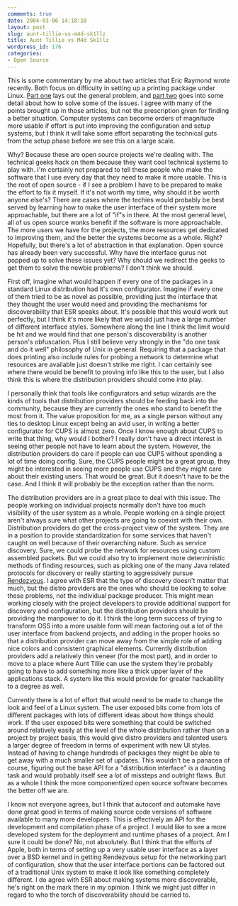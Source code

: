 ```yaml
---
comments: true
date: 2004-03-06 14:18:10
layout: post
slug: aunt-tillie-vs-m4d-sk1llz
title: Aunt Tillie vs M4d Sk1llz
wordpress_id: 176
categories:
- Open Source
---
```


This is some commentary by me about two articles that Eric Raymond wrote recently. Both focus on difficulty in setting up a printing package under Linux. [Part one](http://www.catb.org/~esr/writings/cups-horror.html) lays out the general problem, and [part two](http://www.catb.org/~esr/writings/luxury-part-deux.html) goes into some detail about how to solve some of the issues. I agree with many of the points brought up in those articles, but not the prescription given for finding a better situation. Computer systems can become orders of magnitude more usable if effort is put into improving the configuration and setup systems, but I think it will take some effort separating the technical guts from the setup phase before we see this on a large scale.

Why? Because these are open source projects we're dealing with. The technical geeks hack on them because they want cool technical systems to play with. I'm certainly not prepared to tell these people who make the software that I use every day that they need to make it more usable. This is the root of open source - if I see a problem I have to be prepared to make the effort to fix it myself. If it's not worth my time, why should it be worth anyone else's? There are cases where the techies would probably be best served by learning how to make the user interface of their system more approachable, but there are a lot of "if"s in there. At the most general level, all of us open source wonks benefit if the software is more approachable. The more users we have for the projects, the more resources get dedicated to improving them, and the better the systems become as a whole. Right? Hopefully, but there's a lot of abstraction in that explanation. Open source has already been very successful. Why have the interface gurus not popped up to solve these issues yet? Why should we redirect the geeks to get them to solve the newbie problems? I don't think we should.

First off, imagine what would happen if every one of the packages in a standard Linux distribution had it's own configurator. Imagine if every one of them tried to be as novel as possible, providing just the interface that they thought the user would need and providing the mechanisms for discoverability that ESR speaks about. It's possible that this would work out perfectly, but I think it's more likely that we would just have a large number of different interface styles. Somewhere along the line I think the limit would be hit and we would find that one person's discoverability is another person's obfuscation. Plus I still believe very strongly in the "do one task and do it well" philosophy of Unix in general. Requiring that a package that does printing also include rules for probing a network to determine what resources are available just doesn't strike me right. I can certainly see where there would be benefit to proving info like this to the user, but I also think this is where the distribution providers should come into play.

I personally think that tools like configurators and setup wizards are the kinds of tools that distribution providers should be feeding back into the community, because they are currently the ones who stand to benefit the most from it. The value proposition for me, as a single person without any ties to desktop Linux except being an avid user, in writing a better configurator for CUPS is almost zero. Once I know enough about CUPS to write that thing, why would I bother? I really don't have a direct interest in seeing other people not have to learn about the system. However, the distribution providers do care if people can use CUPS without spending a lot of time doing config. Sure, the CUPS people might be a great group, they might be interested in seeing more people use CUPS and they might care about their existing users. That would be great. But it doesn't have to be the case. And I think it will probably be the exception rather than the norm.

The distribution providers are in a great place to deal with this issue. The people working on individual projects normally don't have too much visibility of the user system as a whole. People working on a single project aren't always sure what other projects are going to coexist with their own. Distribution providers do get the cross-project view of the system. They are in a position to provide standardization for some services that haven't caught on well because of their overarching nature. Such as service discovery. Sure, we could probe the network for resources using custom assembled packets. But we could also try to implement more deterministic methods of finding resources, such as picking one of the many Java related protocols for discovery or really starting to aggressively pursue [Rendezvous](http://www.apple.com/macosx/features/rendezvous/). I agree with ESR that the type of discovery doesn't matter that much, but the distro providers are the ones who should be looking to solve these problems, not the individual package producer. This might mean working closely with the project developers to provide additional support for discovery and configuration, but the distribution providers should be providing the manpower to do it. I think the long term success of trying to transform OSS into a more usable form will mean factoring out a lot of the user interface from backend projects, and adding in the proper hooks so that a distribution provider can move away from the simple role of adding nice colors and consistent graphical elements.  Currently distribution providers add a relatively thin veneer (for the most part), and in order to move to a place where Aunt Tillie can use the system they're probably going to have to add something more like a thick upper layer of the applications stack. A system like this would provide for greater hackability to a degree as well.

Currently there is a lot of effort that would need to be made to change the look and feel of a Linux system.  The user exposed bits come from lots of different packages with lots of different ideas about how things should work. If the user exposed bits were something that could be switched around relatively easily at the level of the whole distribution rather than on a project by project basis, this would give distro providers and talented users a larger degree of freedom in terms of experiment with new UI styles. Instead of having to change hundreds of packages they might be able to get away with a much smaller set of updates. This wouldn't be a panacea of course, figuring out the base API for a "distribution interface" is a daunting task and would probably itself see a lot of missteps and outright flaws. But as a whole I think the more componentized open source software becomes the better off we are.

I know not everyone agrees, but I think that autoconf and automake have done great good in terms of making source code versions of software available to many more developers. This is effectively an API for the development and compilation phase of a project. I would like to see a more developed system for the deployment and runtime phases of a project. Am I sure it could be done? No, not absolutely. But I think that the efforts of Apple, both in terms of setting up a very usable user interface as a layer over a BSD kernel and in getting Rendezvous setup for the networking part of configuration, show that the user interface portions can be factored out of a traditional Unix system to make it look like something completely different. I do agree with ESR about making systems more discoverable, he's right on the mark there in my opinion. I think we might just differ in regard to who the torch of discoverability should be carried to.
